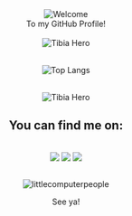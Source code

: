 
<div align="center">
  <img src="https://github.com/ferrarizaum/ferrarizaum/assets/81978698/3b8e08a0-c1e4-4e3b-8f2b-8a664abc2266" alt="Welcome" align="center">
</div>
<div align="center">
  To my GitHub Profile!
</div>
<br/>
<div align="center">
  <img src="https://github.com/ferrarizaum/ferrarizaum/assets/81978698/d661b57b-5715-439c-a35a-1e1aa5b508ed" alt="Tibia Hero">
</div> 
<br/>
<div align="center">
  
![Top Langs](https://github-readme-stats.vercel.app/api/top-langs/?username=ferrarizaum&hide_progress=true&theme=radical)
</div>
<br/>
<div display="flex" align="center">
  <img src="https://github.com/ferrarizaum/ferrarizaum/assets/81978698/d661b57b-5715-439c-a35a-1e1aa5b508ed" alt="Tibia Hero">
</div> 
<div align="center">
  
## You can find me on:
</div>
<br/>
<div align="center">
  <a href="https://instagram.com/josecferrari" target="_blank"><img src="https://img.shields.io/badge/-Instagram-%23E4405F?style=for-the-badge&logo=instagram&logoColor=white" target="_blank"></a>
  <a href="https://www.linkedin.com/in/jos%C3%A9-ferrari-439b4820a/" target="_blank"><img src="https://img.shields.io/badge/-LinkedIn-%230077B5?style=for-the-badge&logo=linkedin&logoColor=white" target="_blank"></a> 
  <a href = "mailto:licoverpa321@gmail.com"><img src="https://img.shields.io/badge/-Gmail-%23333?style=for-the-badge&logo=gmail&logoColor=white" target="_blank"></a>
</div>

##
<div align="center">
  
![littlecomputerpeople](https://github.com/ferrarizaum/ferrarizaum/assets/81978698/a3847403-99a9-430e-9080-b770a8028002)
</div>
<div align="center">
  See ya!
</div>



